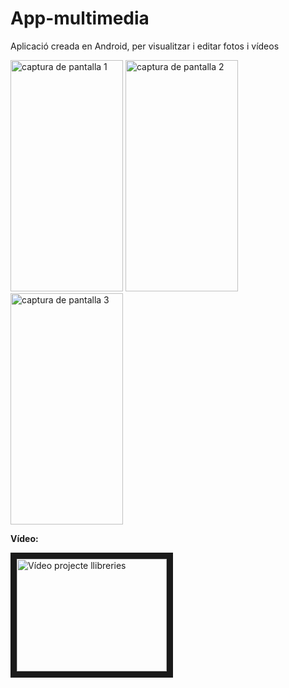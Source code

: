 # App-multimedia
Aplicació creada en Android, per visualitzar i editar fotos i vídeos

<img src="Captura1.jpg" alt="captura de pantalla 1" width="180" height="370"> <img src="Captura2.jpg" alt="captura de pantalla 2" width="180" height="370"> <img src="Captura3.jpg" alt="captura de pantalla 3" width="180" height="370">

<p><b>Vídeo:</b></p>
<a href="https://youtu.be/uout1O3Pfiw" target="_blank"><img src="http://img.youtube.com/vi/uout1O3Pfiw/0.jpg" 
alt="Vídeo projecte llibreries" width="240" height="180" border="10" /></a>
